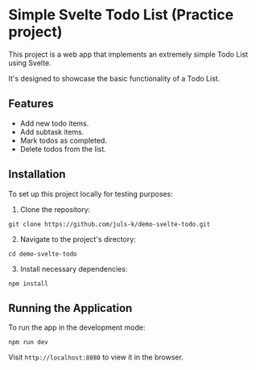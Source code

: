 # Simple Svelte Todo List (Practice project)

This project is a web app that implements an extremely simple Todo List using Svelte.

It's designed to showcase the basic functionality of a Todo List.

## Features
- Add new todo items.
- Add subtask items.
- Mark todos as completed.
- Delete todos from the list.

## Installation
To set up this project locally for testing purposes:

1. Clone the repository:
```
git clone https://github.com/juls-k/demo-svelte-todo.git
```
2. Navigate to the project's directory:
```
cd demo-svelte-todo
```
3. Install necessary dependencies:
```
npm install
```

## Running the Application
To run the app in the development mode:
```
npm run dev
```

Visit `http://localhost:8080` to view it in the browser.
